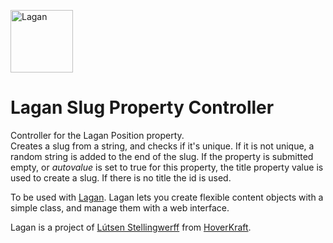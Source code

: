 [<img src="https://cdn.rawgit.com/lutsen/lagan/master/lagan-logo.svg" width="100" alt="Lagan">](https://github.com/lutsen/lagan)

Lagan Slug Property Controller
==============================

Controller for the Lagan Position property.  
Creates a slug from a string, and checks if it's unique. If it is not unique, a random string is added to the end of the slug. If the property is submitted empty, or *autovalue* is set to true for this property, the title property value is used to create a slug. If there is no title the id is used.

To be used with [Lagan](https://github.com/lutsen/lagan). Lagan lets you create flexible content objects with a simple class, and manage them with a web interface.

Lagan is a project of [Lútsen Stellingwerff](http://lutsen.land/) from [HoverKraft](http://www.hoverkraft.nl/).